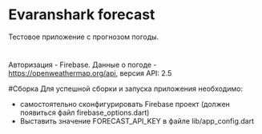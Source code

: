 # Evaranshark forecast

Тестовое приложение с прогнозом погоды.

#
Авторизация - Firebase.
Данные о погоде - https://openweathermap.org/api, версия API: 2.5

#Сборка
Для успешной сборки и запуска приложения необходимо:
  * самостоятельно сконфигурировать Firebase проект (должен появиться файл firebase_options.dart)
  * Выставить значение FORECAST_API_KEY в файле lib/app_config.dart
